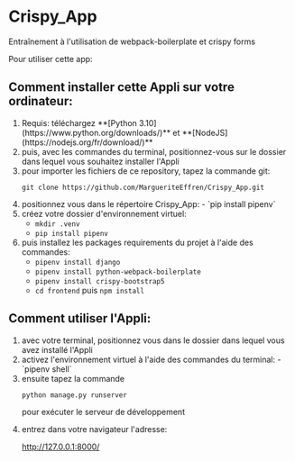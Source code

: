 # Crispy_App
Entraînement à l'utilisation de webpack-boilerplate et crispy forms

Pour utiliser cette app:



## Comment installer cette Appli sur votre ordinateur:
<ol>
  <li> Requis: téléchargez **[Python 3.10](https://www.python.org/downloads/)** et **[NodeJS](https://nodejs.org/fr/download/)**</li>

  <li> puis, avec les commandes du terminal, positionnez-vous sur le dossier dans lequel vous souhaitez installer l'Appli</li>

  <li> pour importer les fichiers de ce repository, tapez la commande git:

`git clone https://github.com/MargueriteEffren/Crispy_App.git`</li>

  <li> positionnez vous dans le répertoire Crispy_App:
- `pip install pipenv` </li>
  
  <li>  créez votre dossier d'environnement virtuel:

- `mkdir .venv`
- `pip install pipenv`
</li>

  <li> puis installez les packages requirements du projet à l'aide des commandes:

- `pipenv install django`
- `pipenv install python-webpack-boilerplate`
- `pipenv install crispy-bootstrap5`
- `cd frontend` puis `npm install`</li>
  </ol>


## Comment utiliser l'Appli:
<ol>
  <li> avec votre terminal, positionnez vous dans le dossier dans lequel vous avez installé l'Appli</li>

  <li> activez l'environnement virtuel à l'aide des commandes du terminal:
- `pipenv shell`
</li>
  <li> ensuite tapez la commande 

`python manage.py runserver`

pour exécuter le serveur de développement</li>

<li> entrez dans votre navigateur l'adresse:

http://127.0.0.1:8000/</li>
    </ol>
